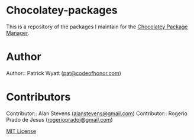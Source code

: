 # Chocolatey-packages

This is a repository of the packages I maintain for the [Chocolatey Package Manager](http://chocolatey.org/).

# Author

Author:: Patrick Wyatt (pat@codeofhonor.com)

# Contributors

Contributor:: Alan Stevens (alanstevens@gmail.com)
Contributor:: Rogerio Prado de Jesus (rogeriopradoj@gmail.com)

[MIT License](https://github.com/webcoyote/chocolatey-packages/blob/master/LICENSE.md)
